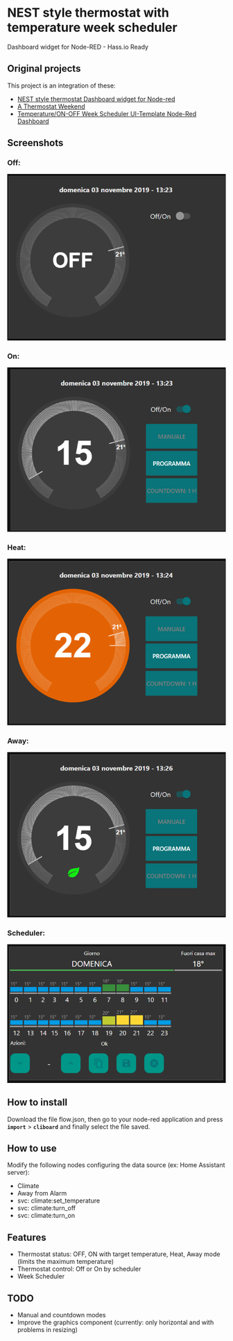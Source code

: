 # NEST style thermostat with temperature week scheduler
Dashboard widget for Node-RED - Hass.io Ready

## Original projects
This project is an integration of these:
* [NEST style thermostat Dashboard widget for Node-red](https://github.com/automatikas/Node-red-Nest-thermostat)
* [A Thermostat Weekend](https://tech.scargill.net/tag/a-node-red-dashboard-thermostat-in-the-making/)
* [Temperature/ON-OFF Week Scheduler UI-Template Node-Red Dashboard](https://flows.nodered.org/flow/65f411e9e37745a4bbeef5926d052c97)

## Screenshots
### Off:
![Screenshot image_01](images/Nest_off.PNG)

### On:
![Screenshot image_02](images/Nest_on.PNG)

### Heat:
![Screenshot image_03](images/Nest_heat.PNG)

### Away:
![Screenshot image_04](images/Nest_away.PNG)

### Scheduler:
![Screenshot image_05](images/Scheduler.PNG)

## How to install
Download the file flow.json, then go to your node-red application and press **`import`** > **`cliboard`** and finally select the file saved.

## How to use
Modify the following nodes configuring the data source (ex: Home Assistant server):
* Climate
* Away from Alarm
* svc: climate:set_temperature
* svc: climate:turn_off
* svc: climate:turn_on

## Features
* Thermostat status: OFF, ON with target temperature, Heat, Away mode (limits the maximum temperature) 
* Thermostat control: Off or On by scheduler
* Week Scheduler

## TODO
* Manual and countdown modes
* Improve the graphics component (currently: only horizontal and with problems in resizing)
